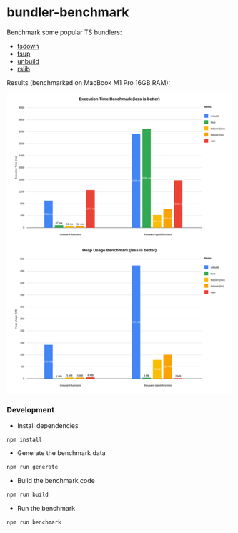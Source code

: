# bundler-benchmark

Benchmark some popular TS bundlers:
- [tsdown](https://tsdown.dev/)
- [tsup](https://tsup.egoist.dev/)
- [unbuild](https://github.com/unjs/unbuild)
- [rslib](https://lib.rsbuild.dev/)

Results (benchmarked on MacBook M1 Pro 16GB RAM):

<img src="results/bundler-execution-time-comparison.svg" alt="Benchmark Results" width="600" />

<img src="results/bundler-heap-usage-comparison.svg" alt="Benchmark Results" width="600" />

### Development

- Install dependencies
```bash
npm install
```
- Generate the benchmark data
```bash
npm run generate
```
- Build the benchmark code
```bash
npm run build
```
- Run the benchmark
```bash
npm run benchmark
```
